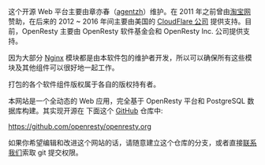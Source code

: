 <!---
    @title         About
    @creator       Yichun Zhang
    @created       2011-06-21 04:07 GMT
    @modifier      Zoom Quiet
    @modifier_link 
    @modified      2016-01-05 07:00 GMT
    @changes       17
--->

这个开源 Web 平台主要由章亦春（[agentzh](http://agentzh.org)）维护。在 2011
年之前曾由[淘宝网](http://www.taobao.com)赞助，在后来的 2012 ~ 2016 年间主要由美国的
[CloudFlare 公司](http://www.cloudflare.com) 提供支持。目前，OpenResty 主要由 OpenResty 软件基金会和 OpenResty Inc. 公司提供支持。

因为大部分 [Nginx](nginx.html) 模块都是由本软件包的维护者开发，所以可以确保所有这些模块及其他组件可以很好地一起工作。

打包的各个软件组件版权属于各自的版权持有者。

本网站是一个全动态的 Web 应用，完全基于 OpenResty 平台和 PostgreSQL 数据库构建。其实现开源在
下面这个 [GitHub](github.html) 仓库中:

https://github.com/openresty/openresty.org

如果你希望编辑和改进这个网站的话，请随意建立这个仓库的分支，或者直接[联系我们](contact-us.html)索取
git 提交权限。
